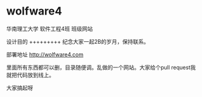 wolfware4
=========
华南理工大学 软件工程4班 班级网站

设计目的
+++++++++
纪念大家一起2B的岁月，保持联系。


部署地址
http://wolfware4.com

里面所有东西都可以删，目录随便调。乱做的一个网站。大家给个pull request我就把代码放到线上。

大家搞起呀
